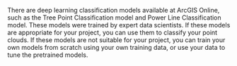 There are deep learning classification models available at ArcGIS Online, such as the Tree Point Classification model and Power Line Classification model. These models were trained by expert data scientists. If these models are appropriate for your project, you can use them to classify your point clouds. If these models are not suitable for your project, you can train your own models from scratch using your own training data, or use your data to tune the pretrained models.
